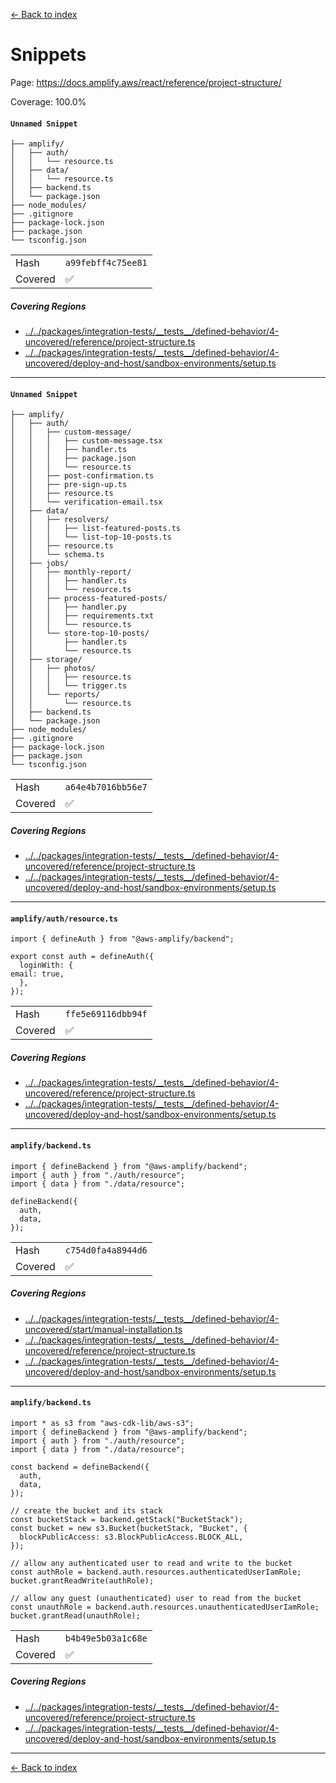 [<- Back to index](../../../../docs-pages.md)

#  Snippets

Page: https://docs.amplify.aws/react/reference/project-structure/

Coverage: 100.0%

#### `Unnamed Snippet`

~~~
├── amplify/
│   ├── auth/
│   │   └── resource.ts
│   ├── data/
│   │   └── resource.ts
│   ├── backend.ts
│   └── package.json
├── node_modules/
├── .gitignore
├── package-lock.json
├── package.json
└── tsconfig.json

~~~

| | |
| -- | -- |
| Hash | `a99febff4c75ee81` |
| Covered | ✅ |

##### Covering Regions

- [../../packages/integration-tests/\_\_tests\_\_/defined-behavior/4-uncovered/reference/project-structure.ts](../../../../../../packages/integration-tests/__tests__/defined-behavior/4-uncovered/reference/project-structure.ts#9)
- [../../packages/integration-tests/\_\_tests\_\_/defined-behavior/4-uncovered/deploy-and-host/sandbox-environments/setup.ts](../../../../../../packages/integration-tests/__tests__/defined-behavior/4-uncovered/deploy-and-host/sandbox-environments/setup.ts#10)

---

#### `Unnamed Snippet`

~~~
├── amplify/
│   ├── auth/
│   │   ├── custom-message/
│   │   │   ├── custom-message.tsx
│   │   │   ├── handler.ts
│   │   │   ├── package.json
│   │   │   └── resource.ts
│   │   ├── post-confirmation.ts
│   │   ├── pre-sign-up.ts
│   │   ├── resource.ts
│   │   └── verification-email.tsx
│   ├── data/
│   │   ├── resolvers/
│   │   │   ├── list-featured-posts.ts
│   │   │   └── list-top-10-posts.ts
│   │   ├── resource.ts
│   │   └── schema.ts
│   ├── jobs/
│   │   ├── monthly-report/
│   │   │   ├── handler.ts
│   │   │   └── resource.ts
│   │   ├── process-featured-posts/
│   │   │   ├── handler.py
│   │   │   ├── requirements.txt
│   │   │   └── resource.ts
│   │   └── store-top-10-posts/
│   │       ├── handler.ts
│   │       └── resource.ts
│   ├── storage/
│   │   ├── photos/
│   │   │   ├── resource.ts
│   │   │   └── trigger.ts
│   │   └── reports/
│   │       └── resource.ts
│   ├── backend.ts
│   └── package.json
├── node_modules/
├── .gitignore
├── package-lock.json
├── package.json
└── tsconfig.json

~~~

| | |
| -- | -- |
| Hash | `a64e4b7016bb56e7` |
| Covered | ✅ |

##### Covering Regions

- [../../packages/integration-tests/\_\_tests\_\_/defined-behavior/4-uncovered/reference/project-structure.ts](../../../../../../packages/integration-tests/__tests__/defined-behavior/4-uncovered/reference/project-structure.ts#9)
- [../../packages/integration-tests/\_\_tests\_\_/defined-behavior/4-uncovered/deploy-and-host/sandbox-environments/setup.ts](../../../../../../packages/integration-tests/__tests__/defined-behavior/4-uncovered/deploy-and-host/sandbox-environments/setup.ts#10)

---

#### `amplify/auth/resource.ts`

~~~
import { defineAuth } from "@aws-amplify/backend";

export const auth = defineAuth({
  loginWith: {
email: true,
  },
});

~~~

| | |
| -- | -- |
| Hash | `ffe5e69116dbb94f` |
| Covered | ✅ |

##### Covering Regions

- [../../packages/integration-tests/\_\_tests\_\_/defined-behavior/4-uncovered/reference/project-structure.ts](../../../../../../packages/integration-tests/__tests__/defined-behavior/4-uncovered/reference/project-structure.ts#9)
- [../../packages/integration-tests/\_\_tests\_\_/defined-behavior/4-uncovered/deploy-and-host/sandbox-environments/setup.ts](../../../../../../packages/integration-tests/__tests__/defined-behavior/4-uncovered/deploy-and-host/sandbox-environments/setup.ts#10)

---

#### `amplify/backend.ts`

~~~
import { defineBackend } from "@aws-amplify/backend";
import { auth } from "./auth/resource";
import { data } from "./data/resource";

defineBackend({
  auth,
  data,
});

~~~

| | |
| -- | -- |
| Hash | `c754d0fa4a8944d6` |
| Covered | ✅ |

##### Covering Regions

- [../../packages/integration-tests/\_\_tests\_\_/defined-behavior/4-uncovered/start/manual-installation.ts](../../../../../../packages/integration-tests/__tests__/defined-behavior/4-uncovered/start/manual-installation.ts#11)
- [../../packages/integration-tests/\_\_tests\_\_/defined-behavior/4-uncovered/reference/project-structure.ts](../../../../../../packages/integration-tests/__tests__/defined-behavior/4-uncovered/reference/project-structure.ts#9)
- [../../packages/integration-tests/\_\_tests\_\_/defined-behavior/4-uncovered/deploy-and-host/sandbox-environments/setup.ts](../../../../../../packages/integration-tests/__tests__/defined-behavior/4-uncovered/deploy-and-host/sandbox-environments/setup.ts#10)

---

#### `amplify/backend.ts`

~~~
import * as s3 from "aws-cdk-lib/aws-s3";
import { defineBackend } from "@aws-amplify/backend";
import { auth } from "./auth/resource";
import { data } from "./data/resource";

const backend = defineBackend({
  auth,
  data,
});

// create the bucket and its stack
const bucketStack = backend.getStack("BucketStack");
const bucket = new s3.Bucket(bucketStack, "Bucket", {
  blockPublicAccess: s3.BlockPublicAccess.BLOCK_ALL,
});

// allow any authenticated user to read and write to the bucket
const authRole = backend.auth.resources.authenticatedUserIamRole;
bucket.grantReadWrite(authRole);

// allow any guest (unauthenticated) user to read from the bucket
const unauthRole = backend.auth.resources.unauthenticatedUserIamRole;
bucket.grantRead(unauthRole);

~~~

| | |
| -- | -- |
| Hash | `b4b49e5b03a1c68e` |
| Covered | ✅ |

##### Covering Regions

- [../../packages/integration-tests/\_\_tests\_\_/defined-behavior/4-uncovered/reference/project-structure.ts](../../../../../../packages/integration-tests/__tests__/defined-behavior/4-uncovered/reference/project-structure.ts#9)
- [../../packages/integration-tests/\_\_tests\_\_/defined-behavior/4-uncovered/deploy-and-host/sandbox-environments/setup.ts](../../../../../../packages/integration-tests/__tests__/defined-behavior/4-uncovered/deploy-and-host/sandbox-environments/setup.ts#10)

---

[<- Back to index](../../../../docs-pages.md)
